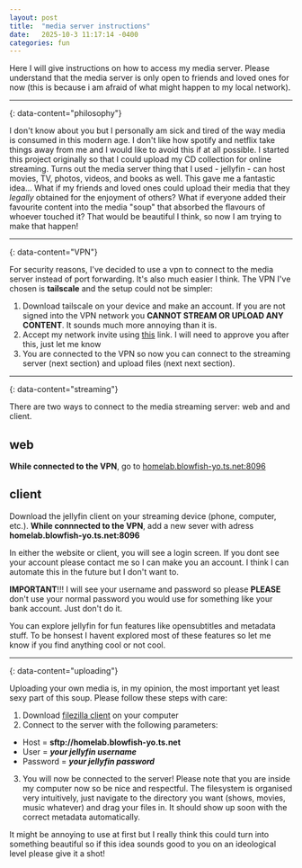 ```yaml
---
layout: post
title:  "media server instructions"
date:   2025-10-3 11:17:14 -0400
categories: fun
---
```


Here I will give instructions on how to access my media server. Please understand that the media server is only open to friends and loved ones for now (this is because i am afraid of what might happen to my local network).

---
{: data-content="philosophy"}

I don't know about you but I personally am sick and tired of the way media is consumed in this modern age. I don't like how spotify and netflix take things away from me and I would like to avoid this if at all possible. I started this project originally so that I could upload my CD collection for online streaming. Turns out the media server thing that I used - jellyfin - can host movies, TV, photos, videos, and books as well. This gave me a fantastic idea... What if my friends and loved ones could upload their media that they *legally* obtained for the enjoyment of others? What if everyone added their favourite content into the media "soup" that absorbed the flavours of whoever touched it? That would be beautiful I think, so now I am trying to make that happen!

---
{: data-content="VPN"}

For security reasons, I've decided to use a vpn to connect to the media server instead of port forwarding. It's also much easier I think. The VPN I've chosen is **tailscale** and the setup could not be simpler:

1. Download tailscale on your device and make an account. If you are not signed into the VPN network you **CANNOT STREAM OR UPLOAD ANY CONTENT**. It sounds much more annoying than it is.
2. Accept my network invite using <a href="https://login.tailscale.com/admin/invite/K67MpXH4Av5aijEq6U1B11">this</a> link. I will need to approve you after this, just let me know
3. You are connected to the VPN so now you can connect to the streaming server (next section) and upload files (next next section).

---
{: data-content="streaming"}

There are two ways to connect to the media streaming server: web and and client.

## web

**While connected to the VPN**, go to <a href="http://homelab.blowfish-yo.ts.net:8096">homelab.blowfish-yo.ts.net:8096</a>

## client

Download the jellyfin client on your streaming device (phone, computer, etc.). **While connnected to the VPN**, add a new sever with adress **homelab.blowfish-yo.ts.net:8096**

In either the website or client, you will see a login screen. If you dont see your account please contact me  so I can make you an account. I think I can automate this in the future but I don't want to.

**IMPORTANT**!!! I  will see your username and password so please **PLEASE** don't use your normal password you would use for something like your bank account. Just don't do it.

You can explore jellyfin for fun features like opensubtitles and metadata stuff. To be honsest I havent explored most of these features so let me know if you find anything cool or not cool.

---
{: data-content="uploading"}

Uploading your own media is, in my opinion, the most important yet least sexy part of this soup. Please follow these steps with care:
1. Download <a href="https://filezilla-project.org/">filezilla client</a> on your computer
2. Connect to the server with the following parameters:
  - Host = **sftp://homelab.blowfish-yo.ts.net**
  - User = ***your jellyfin username***
  - Password = ***your jellyfin password***
3. You will now be connected to the server! Please note that you are inside my  computer now so be nice and respectful. The filesystem is organised very intuitively, just navigate to the directory you want (shows, movies, music whatever) and drag your files in. It should show up soon with the correct metadata automatically.

It might be annoying to use at first but I really think this could turn into something beautiful so if this idea sounds good to you on an ideological level please give it a shot!